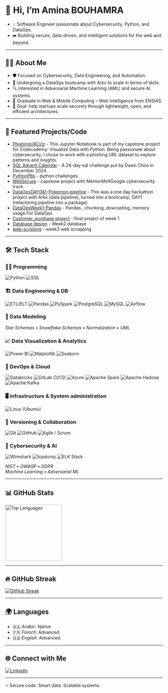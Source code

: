 # 👋 Hi, I’m Amina BOUHAMRA
- 💡 Software Engineer passionate about Cybersecurity, Python, and DataOps.
- ➡️ Building secure, data-driven, and intelligent solutions for the web and beyond.

---

## 🧑‍💻 About Me
- 🛡️ Focused on Cybersecurity, Data Engineering, and Automation.
- 💾 Undergoing a DataOps bootcamp with Arkx to scale in terms of skills. 
- 🔍 Interested in Adversarial Machine Learning (AML) and secure AI systems.
- 🧠 Graduate in Web & Mobile Computing – Web Intelligence from ENSIAS.
- 🎯 Goal: help startups scale securely through lightweight, open, and efficient architectures.

---

## 📌 Featured Projects/Code  
- [PhishingURLViz]([https://github.com/aMAAmina/web-scraping](https://github.com/aMAAmina/PhiUSIILPhishingURL_Viz)) - This Jupyter Notebook is part of my capstone project for Codecademy: Visualize Data with Python. Being passionate about cybersecurity, I chose to work with a phishing URL dataset to explore patterns and insights.
- [SQL Advent Calendar](https://github.com/aMAAmina/SQLAdventCalendar2024) - A 24-day sql challenge put by Dawn Choo in December 2024.
- [PythonPBs](https://github.com/aMAAmina/PythonPBs) - python challenges.
- [WellSecure](https://github.com/aMAAmina/WellSecure) - capstone project with MentorMeXGoogle cybersecurity track
- [DataOpsDAY0&1-Pokemon-pipeline](https://github.com/aMAAmina/pokemon-pipeline) - This was a one day hackathon project with Arkx (data pipeline), turned into a bootcamp, DAY1 (refactoring pipeline into a package)
- [DataOpsWeek1-Pandas](https://github.com/aMAAmina/PANDAS-DATAOPS) - Pandas , chunking, dowcasting, memory usage For DataOps
- [Customer_purshase project](https://github.com/aMAAmina/customer-purchase-analytics) - final project of week 1
- [Database design](https://github.com/aMAAmina/database-design) - Week2 database
- [web-scraping](https://github.com/aMAAmina/web-scraping) - week3 web scrapping

---

## 🛠️ Tech Stack

### 👨‍💻 Programming
![Python](https://img.shields.io/badge/Python-3776AB?logo=python&logoColor=white)
![SQL](https://img.shields.io/badge/SQL-336791?logo=postgresql&logoColor=white)

### 🏗️ Data Engineering & DB
![ETL/ELT](https://img.shields.io/badge/ETL%2FELT-4B8BBE)
![Pandas](https://img.shields.io/badge/Pandas-150458?logo=pandas&logoColor=white)
![PySpark](https://img.shields.io/badge/PySpark-E25A1C?logo=apachespark&logoColor=white)
![PostgreSQL](https://img.shields.io/badge/PostgreSQL-4169E1?logo=postgresql&logoColor=white)
![MySQL](https://img.shields.io/badge/MySQL-4479A1?logo=mysql&logoColor=white)
![Airflow](https://img.shields.io/badge/Apache%20Airflow-017CEE?logo=apacheairflow&logoColor=white)

### 🧩 Data Modeling
*Star Schemas* • *Snowflake Schemas* • *Normalization* • *UML*

### 📈 Data Visualization & Analytics
![Power BI](https://img.shields.io/badge/Power%20BI-F2C811?logo=powerbi&logoColor=black)
![Matplotlib](https://img.shields.io/badge/Matplotlib-11557C?logo=plotly&logoColor=white)
![Seaborn](https://img.shields.io/badge/Seaborn-4C8CBF)

### 🚀 DevOps & Cloud
![Databricks](https://img.shields.io/badge/Databricks-FF3621?logo=databricks&logoColor=white)
![GitLab CI/CD](https://img.shields.io/badge/GitLab%20CI%2FCD-FC6D26?logo=gitlab&logoColor=white)
![Azure](https://img.shields.io/badge/Azure-0089D6?logo=microsoftazure&logoColor=white)
![Apache Spark](https://img.shields.io/badge/Apache%20Spark-E25A1C?logo=apachespark&logoColor=white)
![Apache Hadoop](https://img.shields.io/badge/Apache%20Hadoop-66CCFF?logo=apache&logoColor=black)
![Apache Kafka](https://img.shields.io/badge/Apache%20Kafka-231F20?logo=apachekafka&logoColor=white)

### 🖥️ Infrastructure & System administration
![Linux (Ubuntu)](https://img.shields.io/badge/Linux%20(Ubuntu)-E95420?logo=ubuntu&logoColor=white)

### 🔗 Versioning & Collaboration
![Git](https://img.shields.io/badge/Git-F05032?logo=git&logoColor=white)
![GitHub](https://img.shields.io/badge/GitHub-181717?logo=github&logoColor=white)
![Agile / Scrum](https://img.shields.io/badge/Agile%20%2F%20Scrum-2496ED)

### 🔐 Cybersecurity & AI
![Wireshark](https://img.shields.io/badge/Wireshark-1679A7?logo=wireshark&logoColor=white)
![tcpdump](https://img.shields.io/badge/tcpdump-005571?logo=linux&logoColor=white)
![ELK Stack](https://img.shields.io/badge/ELK%20Stack-005571?logo=elasticstack&logoColor=white)

*NIST* • *OWASP* • *GDPR*  
*Machine Learning* • *Adversarial ML*


---

## 📊 GitHub Stats
<p>
  <img src="https://github-readme-stats.vercel.app/api/top-langs/?username=aMAAmina&layout=compact&theme=tokyonight&cache_seconds=3600" alt="Top Languages" height="180" />
</p>

---

## 🔥 GitHub Streak
[![GitHub Streak](https://streak-stats.demolab.com?user=aMAAmina&theme=tokyonight)](https://git.io/streak-stats)

---


## 🌍 Languages  
- 🇲🇦 *Arabic*: Native  
- 🇫🇷 *French*: Advanced  
- 🇬🇧 *English*: Advanced  

---

## 🌐 Connect with Me  
[![LinkedIn](https://img.shields.io/badge/LinkedIn-0A66C2?style=for-the-badge&logo=linkedin&logoColor=white)](https://www.linkedin.com/in/aminabouhamra/)  

---

⭐️ Secure code. Smart data. Scalable systems.
